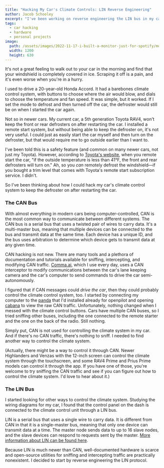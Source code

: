 ```yaml
---
title: "Hacking My Car's Climate Controls: LIN Reverse Engineering"
author: Jacob Schooley
excerpt: "I've been working on reverse engineering the LIN bus in my car's climate control system. This post is a summary of what I've learned so far."
tags:
  - car hacking
  - hardware
  - personal projects
image:
  path: /assets/images/2022-11-17-i-built-a-monitor-just-for-spotify/monitor.jpg
  width: 1200
  height: 630
---
```


It's not a great feeling to walk out to your car in the morning and find that your windshield is completely covered in ice. Scraping it off is a pain, and it's even worse when you're in a hurry.

I used to drive a 20-year-old Honda Accord. It had a barebones climate control system, with buttons to choose where the air would blow, and dials to choose the temperature and fan speed. It was simple, but it worked. If I set the mode to defrost and then turned off the car, the defroster would still be on when I started the car again.

Not so in newer cars. My current car, a 5th generation Toyota RAV4, won't keep the front or rear defrosters on after restarting the car. I installed a remote start system, but without being able to keep the defroster on, it's not very useful. I could just as easily start the car myself and then turn on the defroster, but that would require me to go outside earlier than I want to.

I've been told this is a safety feature (and common on many newer cars, not just my Toyota). However, according to [Toyota's website](https://support.toyota.com/s/article/Can-I-control-the-AC-10212?language=en_US), when you remote start the car, "if the outside temperature is less than 41°F, the front and rear defrosters will turn on." Ah, so you _can_ remotely defrost the windshield—if you bought a trim level that comes with Toyota's remote start subscription service. I didn't.

So I've been thinking about how I could hack my car's climate control system to keep the defroster on after restarting the car.

### The CAN Bus

With almost everything in modern cars being computer-controlled, CAN is the most common way to communicate between different systems. The CAN bus is a serial bus that uses a twisted pair of wires to carry data. It's a multi-master bus, meaning that multiple devices can be connected to the bus and transmit data at the same time. Each device has a unique ID, and the bus uses arbitration to determine which device gets to transmit data at any given time.

CAN hacking is not new. There are many tools and a plethora of documentation and tutorials available for sniffing, intercepting, and modifying CAN traffic. [Comma.ai](https://comma.ai/), which I use every day, uses a CAN interceptor to modify communications between the car's lane keeping camera and the car's computer to send commands to drive the car semi-autonomously.

I figured that if CAN messages could _drive the car_, then they could probably control the climate control system, too. I started by connecting my computer to the [panda](https://comma.ai/shop/panda) that I'd installed already for openpilot and opening [cabana](https://cabana.comma.ai/) to view the raw CAN traffic. Unfortunately, nothing changed when I messed with the climate control buttons. Cars have multiple CAN buses, so I tried sniffing other buses, including the one connected to the remote starter and the one on the back of the radio. Still nothing.

Simply put, CAN is not used for controlling the climate system in my car. And if there's no CAN traffic, there's nothing to sniff. I needed to find another way to control the climate system.

(Actually, there might be a way to control it through CAN. Newer Highlanders and Venzas with the 12-inch screen can control the climate system through the touchscreen, and some RAV4 Prime and Prius Prime models can control it through the app. If you have one of those, you're welcome to try sniffing the CAN traffic and see if you can figure out how to control the climate system. I'd love to hear about it.)

### The LIN Bus

I started looking for other ways to control the climate system. Studying the wiring diagrams for my car, I found that the control panel on the dash is connected to the climate control unit through a LIN bus.

LIN is a serial bus that uses a single wire to carry data. It is different from CAN in that it is a single-master bus, meaning that only one device can transmit data at a time. The master node sends data to up to 16 slave nodes, and the slave devices can respond to requests sent by the master. [More information about LIN can be found here](https://www.csselectronics.com/pages/lin-bus-protocol-intro-basics).

Because LIN is much newer than CAN, well-documented hardware is scarce and open-source utilities for sniffing and intercepting traffic are practically nonexistent. I decided to start by reverse engineering the LIN protocol.
